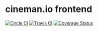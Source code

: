 # cineman.io frontend

[![Circle CI](https://circleci.com/gh/cinemanio/frontend/tree/master.svg?style=shield)](https://circleci.com/gh/cinemanio/frontend) [![Travis CI](https://img.shields.io/travis/cinemanio/frontend.svg?branch=master)](https://travis-ci.org/cinemanio/frontend) [![Coverage Status](https://coveralls.io/repos/cinemanio/frontend/badge.svg?branch=master)](https://coveralls.io/r/cinemanio/frontend)
